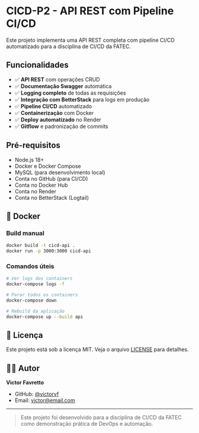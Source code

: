 # CICD-P2 - API REST com Pipeline CI/CD

Este projeto implementa uma API REST completa com pipeline CI/CD automatizado para a disciplina de CI/CD da FATEC.

## Funcionalidades

- ✅ **API REST** com operações CRUD
- ✅ **Documentação Swagger** automática
- ✅ **Logging completo** de todas as requisições
- ✅ **Integração com BetterStack** para logs em produção
- ✅ **Pipeline CI/CD** automatizado
- ✅ **Containerização** com Docker
- ✅ **Deploy automatizado** no Render
- ✅ **Gitflow** e padronização de commits

## Pré-requisitos

- Node.js 18+
- Docker e Docker Compose
- MySQL (para desenvolvimento local)
- Conta no GitHub (para CI/CD)
- Conta no Docker Hub
- Conta no Render
- Conta no BetterStack (Logtail)

## 🐳 Docker

### Build manual
```bash
docker build -t cicd-api .
docker run -p 3000:3000 cicd-api
```

### Comandos úteis
```bash
# Ver logs dos containers
docker-compose logs -f

# Parar todos os containers
docker-compose down

# Rebuild da aplicação
docker-compose up --build api
```

## 📄 Licença

Este projeto está sob a licença MIT. Veja o arquivo [LICENSE](LICENSE) para detalhes.

## 👨‍💻 Autor

**Victor Favretto**
- GitHub: [@victorvf](https://github.com/victorvf)
- Email: victor@email.com

---

> Este projeto foi desenvolvido para a disciplina de CI/CD da FATEC como demonstração prática de DevOps e automação.
